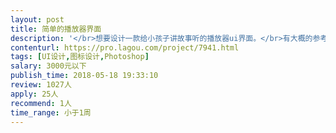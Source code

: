 ```yaml
---                
layout: post       
title: 简单的播放器界面           
description: '</br>想要设计一款给小孩子讲故事听的播放器ui界面。</br>有大概的参考风格，页面大概为3个：</br>1、播放器界面（图片 进度条之类的常规页面）</br>2、故事文本页（图片文字的排版）</br>3、故事列表页</br>需要有两种主题，分别对应白天和夜晚。</br>'     
contenturl: https://pro.lagou.com/project/7941.html      
tags: [UI设计,图标设计,Photoshop]            
salary: 3000元以下          
publish_time: 2018-05-18 19:33:10         
review: 1027人                   
apply: 25人                   
recommend: 1人                   
time_range: 小于1周              
---                 
```

